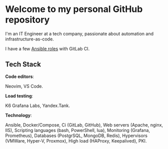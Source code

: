 # Welcome to my personal GitHub repository

I'm an IT Engineer at a tech company, passionate about automation and infrastructure-as-code.

I have a few [Ansible roles](https://gitlab.com/ialobanov) with GitLab CI.

## Tech Stack

**Code editors**:

Neovim, VS Code.

**Load testing**:

K6 Grafana Labs, Yandex.Tank.

**Technology**:

Ansible, Docker/Compose, Ci (GitLab, GitHub), Web servers (Apache, nginx, IIS), Scripting languages (bash, PowerShell, lua), Monitoring (Grafana, Prometheus), Databases (PostgrSQL, MongoDB, Redis), Hypervisors (VMWare, Hyper-V, Proxmox), High load (HAProxy, Keepalived), PKI.
